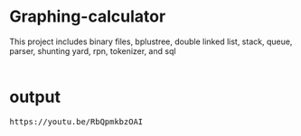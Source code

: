 # Graphing-calculator
This project includes binary files, bplustree, double linked list, stack, queue, parser, shunting yard, rpn, tokenizer, and sql
<br><br>

# **output**
<pre>
https://youtu.be/RbQpmkbzOAI
</pre>
<br/><br/>

